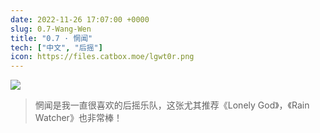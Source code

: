 ```yaml
---
date: 2022-11-26 17:07:00 +0000
slug: 0.7-Wang-Wen
title: "0.7 · 惘闻"
tech: ["中文", "后摇"]
icon: https://files.catbox.moe/lgwt0r.png
---
```


![](https://files.catbox.moe/ej6rxn.png)



>  惘闻是我一直很喜欢的后摇乐队，这张尤其推荐《Lonely God》，《Rain Watcher》也非常棒！
